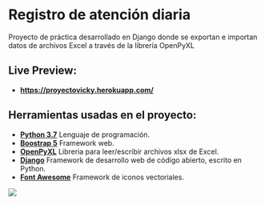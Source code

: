# Registro de atención diaria
Proyecto de práctica desarrollado en Django donde se exportan e importan datos de archivos Excel a través de la librería OpenPyXL
## Live Preview:
- **https://proyectovicky.herokuapp.com/**
## Herramientas usadas en el proyecto:
- **[Python 3.7](https://www.python.org/)**  Lenguaje de programación.
- **[Boostrap 5](https://v5.getbootstrap.com/)**  Framework web.
- **[OpenPyXL](https://openpyxl.readthedocs.io/en/stable/)**  Libreria para leer/escribir archivos xlsx de Excel.
- **[Django](https://www.djangoproject.com/)**  Framework de desarrollo web de código abierto, escrito en Python.
- **[Font Awesome](https://fontawesome.com/icons?d=gallery)**  Framework de iconos vectoriales.

![](https://repository-images.githubusercontent.com/299468489/579f0900-0b58-11eb-8f3a-aa1743c85244)

